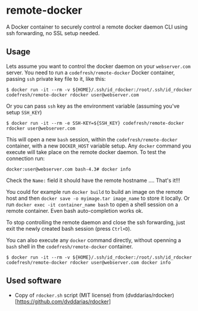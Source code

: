 # remote-docker

A Docker container to securely control a remote docker daemon CLI using ssh forwarding, no SSL setup needed.

## Usage

Lets assume you want to control the docker daemon on your `webserver.com` server. You need to run a `codefresh/remote-docker` Docker container, passing `ssh` private key file to it, like this:

    $ docker run -it --rm -v ${HOME}/.ssh/id_rdocker:/root/.ssh/id_rdocker codefresh/remote-docker rdocker user@webserver.com

Or you can pass `ssh` key as the environment variable (assuming you've setup `SSH_KEY`)

    $ docker run -it --rm -e SSH-KEY=${SSH_KEY} codefresh/remote-docker rdocker user@webserver.com

This will open a new `bash` session, within the `codefresh/remote-docker` container, with a new `DOCKER_HOST` variable setup. Any `docker` command you execute will take place on the remote docker daemon.
To test the connection run:

    docker:user@webserver.com bash-4.3# docker info

Check the `Name:` field it should have the remote hostname .... That's it!!!

You could for example run `docker build` to build an image on the remote host and then `docker save -o myimage.tar image_name` to store it locally.
Or run `docker exec -it container_name bash` to open a shell session on a remote container. Even bash auto-completion works ok.

To stop controlling the remote daemon and close the ssh forwarding, just exit the newly created bash session (press `Ctrl+D`).

You can also execute any `docker` command directly, without openning a `bash` shell in the `codefresh/remote-docker` container.

    $ docker run -it --rm -v ${HOME}/.ssh/id_rdocker:/root/.ssh/id_rdocker codefresh/remote-docker rdocker user@webserver.com docker info

## Used software

- Copy of `rdocker.sh` script (MIT license) from (dvddarias/rdocker)[https://github.com/dvddarias/rdocker]
